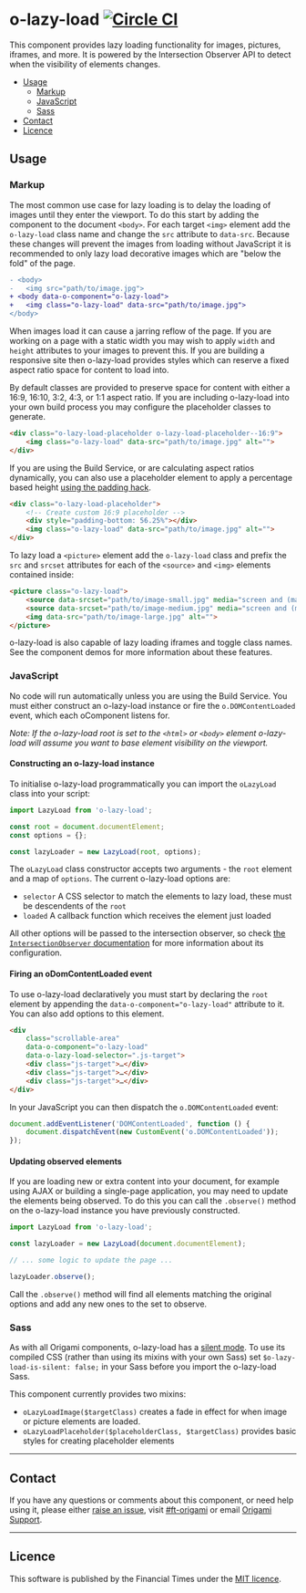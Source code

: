o-lazy-load [![Circle CI](https://circleci.com/gh/Financial-Times/o-lazy-load/tree/master.svg?style=svg)](https://circleci.com/gh/Financial-Times/o-lazy-load/tree/master)
=================

This component provides lazy loading functionality for images, pictures, iframes, and more. It is powered by the Intersection Observer API to detect when the visibility of elements changes.

- [Usage](#usage)
	- [Markup](#markup)
	- [JavaScript](#javascript)
	- [Sass](#sass)
- [Contact](#contact)
- [Licence](#licence)

## Usage

### Markup

The most common use case for lazy loading is to delay the loading of images until they enter the viewport. To do this start by adding the component to the document `<body>`. For each target `<img>` element add the `o-lazy-load` class name and change the `src` attribute to `data-src`. Because these changes will prevent the images from loading without JavaScript it is recommended to only lazy load decorative images which are "below the fold" of the page.

```diff
- <body>
-   <img src="path/to/image.jpg">
+ <body data-o-component="o-lazy-load">
+   <img class="o-lazy-load" data-src="path/to/image.jpg">
</body>
```

When images load it can cause a jarring reflow of the page. If you are working on a page with a static width you may wish to apply `width` and `height` attributes to your images to prevent this. If you are building a responsive site then o-lazy-load provides styles which can reserve a fixed aspect ratio space for content to load into.

By default classes are provided to preserve space for content with either a 16:9, 16:10, 3:2, 4:3, or 1:1 aspect ratio. If you are including o-lazy-load into your own build process you may configure the placeholder classes to generate.

```html
<div class="o-lazy-load-placeholder o-lazy-load-placeholder--16:9">
	<img class="o-lazy-load" data-src="path/to/image.jpg" alt="">
</div>
```

If you are using the Build Service, or are calculating aspect ratios dynamically, you can also use a placeholder element to apply a percentage based height [using the padding hack](https://css-tricks.com/aspect-ratio-boxes/).

```html
<div class="o-lazy-load-placeholder">
	<!-- Create custom 16:9 placeholder -->
	<div style="padding-bottom: 56.25%"></div>
	<img class="o-lazy-load" data-src="path/to/image.jpg" alt="">
</div>
```

To lazy load a `<picture>` element add the `o-lazy-load` class and prefix the `src` and `srcset` attributes for each of the `<source>` and `<img>` elements contained inside:

```html
<picture class="o-lazy-load">
	<source data-srcset="path/to/image-small.jpg" media="screen and (max-width: 480px)">
	<source data-srcset="path/to/image-medium.jpg" media="screen and (max-width: 800px)">
	<img data-src="path/to/image-large.jpg" alt="">
</picture>
```

o-lazy-load is also capable of lazy loading iframes and toggle class names. See the component demos for more information about these features.

### JavaScript

No code will run automatically unless you are using the Build Service.
You must either construct an o-lazy-load instance or fire the `o.DOMContentLoaded` event, which each oComponent listens for.

_Note: If the o-lazy-load root is set to the `<html>` or `<body>` element o-lazy-load will assume you want to base element visibility on the viewport._

#### Constructing an o-lazy-load instance

To initialise o-lazy-load programmatically you can import the `oLazyLoad` class into your script:

```js
import LazyLoad from 'o-lazy-load';

const root = document.documentElement;
const options = {};

const lazyLoader = new LazyLoad(root, options);
```

The `oLazyLoad` class constructor accepts two arguments - the `root` element and a map of `options`. The current o-lazy-load options are:

- `selector` A CSS selector to match the elements to lazy load, these must be descendents of the `root`
- `loaded` A callback function which receives the element just loaded

All other options will be passed to the intersection observer, so check [the `IntersectionObserver` documentation](https://developer.mozilla.org/en-US/docs/Web/API/IntersectionObserver) for more information about its configuration.

#### Firing an oDomContentLoaded event

To use o-lazy-load declaratively you must start by declaring the `root` element by appending the `data-o-component="o-lazy-load"` attribute to it. You can also add options to this element.

```html
<div
	class="scrollable-area"
	data-o-component="o-lazy-load"
	data-o-lazy-load-selector=".js-target">
	<div class="js-target">…</div>
	<div class="js-target">…</div>
	<div class="js-target">…</div>
</div>
```

In your JavaScript you can then dispatch the `o.DOMContentLoaded` event:

```js
document.addEventListener('DOMContentLoaded', function () {
	document.dispatchEvent(new CustomEvent('o.DOMContentLoaded'));
});
```

#### Updating observed elements

If you are loading new or extra content into your document, for example using AJAX or building a single-page application, you may need to update the elements being observed. To do this you can call the `.observe()` method on the o-lazy-load instance you have previously constructed.

```js
import LazyLoad from 'o-lazy-load';

const lazyLoader = new LazyLoad(document.documentElement);

// ... some logic to update the page ...

lazyLoader.observe();
```

Call the `.observe()` method will find all elements matching the original options and add any new ones to the set to observe.

### Sass

As with all Origami components, o-lazy-load has a [silent mode](http://origami.ft.com/docs/syntax/scss/#silent-styles). To use its compiled CSS (rather than using its mixins with your own Sass) set `$o-lazy-load-is-silent: false;` in your Sass before you import the o-lazy-load Sass.

This component currently provides two mixins:

- `oLazyLoadImage($targetClass)` creates a fade in effect for when image or picture elements are loaded.
- `oLazyLoadPlaceholder($placeholderClass, $targetClass)` provides basic styles for creating placeholder elements

---

## Contact

If you have any questions or comments about this component, or need help using it, please either [raise an issue](https://github.com/Financial-Times/o-lazy-load/issues), visit [#ft-origami](https://financialtimes.slack.com/messages/ft-origami/) or email [Origami Support](mailto:origami-support@ft.com).

----

## Licence

This software is published by the Financial Times under the [MIT licence](http://opensource.org/licenses/MIT).
